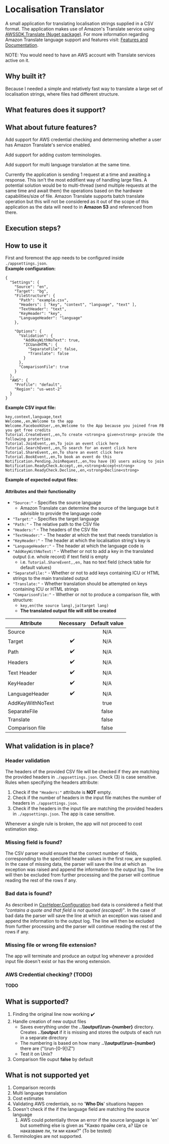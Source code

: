 # Localisation Translator
A small application for translating localisation strings supplied in a CSV format. The application makes use of Amazon's Translate service using <a href="https://www.nuget.org/packages/AWSSDK.Translate">AWSSDK.Translate (Nuget package)</a>. For more information regarding Amazon Translate language support and features visit: <a href="https://aws.amazon.com/translate/details/">Features and Documentation</a>. 

NOTE: You would need to have an AWS account with Translate services active on it.

## Why built it?
Because I needed a simple and relatively fast way to translate a large set of localisation strings, where files had different structure.

## What features does it support?

## What about future features?
Add support for AWS credential checking and determening whether a user has Amazon Translate's service enabled.

Add support for adding custom terminologies.

Add support for multi language translation at the same time.

Currently the application is sending 1 request at a time and awaiting a response. This isn't the most eddifient way of handling large files. A potential solution would be to multi-thread (send multiple requests at the same time and await them) the operations based on the hardware capabilities/size of file. Amazon Translate supports batch translate operation but this will not be considered as it out of the scope of this application as the data will need to in **Amazon S3** and referenced from there. 

## Execution steps?

## How to use it
First and foremost the app needs to be configured inside ```./appsettings.json```.</br>
**Example configuration:**
```
{
  "Settings": {
    "Source": "en",
    "Target": "bg",
    "FileStructure": {
      "Path": "example.csv",
      "Headers": [ "key", "context", "language", "text" ],
      "TextHeader": "text",
      "KeyHeader": "key",
      "LanguageHeader": "language"
    },
    
    "Options": {
      "Validation": {
        "AddKeyWithNoText": true,
        "ICUandHTML": {
          "SeparateFile": false,
          "Translate": false
        }
      },
      "ComparisonFile": true
    }
  },
  "AWS": {
    "Profile": "default",
    "Region": "us-west-2"
  }
}
```
**Example CSV input file:**
```
key,context,language,text
Welcome,,en,Welcome to the app
Welcome.FacebookUser,,en,Welcome to the App because you joined from FB you get free credits
Tutorial.CreateEvent,,en,To create <strong>a given<strong> provide the following proterties
Tutorial.JoinEvent,,en,To join an event click here
Tutorial.SearchEvent,,en,To search for an event click here
Tutorial.ShareEvent,,en,To share an event click here
Tutorial.BookEvent,,en,To book an event do this
Notification.Pending.JoinRequest,,en,You have {0} users asking to join
Notification.ReadyCheck.Accept,,en,<strong>Accept<strong>
Notification.ReadyCheck.Decline,,en,<strong>Decline<strong>
```

**Example of expected output files:**


#### Attributes and their functionality
- ```"Source:"``` - Specifies the source language
  - Amazon Translate can determine the source of the language but it advisible to provide the language code
- ```"Target:"``` - Specifies the target language
- ```"Path:"``` - The relative path to the CSV file
- ```"Headers:"``` - The headers of the CSV file
- ```"TextHeader:"``` - The header at which the text that needs translation is
- ```"KeyHeader:"``` - The header at which the localisation string's key is
- ```"LanguageHeader:"``` - The header at which the language code is
- ```"AddKeyWithNoText:"``` - Whether or not to add a key in the translated output (i.e. whole record) if text field is empty
  - i.e. ```Tutorial.ShareEvent,,en,``` has no text field (check table for default values)
- ```"SeparateFile:"``` - Whether or not to add keys containing ICU or HTML strings to the main translated output
- ```"Translate:"``` - Whether translation should be attempted on keys containing ICU or HTML strings
- ```"ComparisonFile:"``` - Whether or not to produce a comparison file, with structure:
  - ```key,en(the source lang),ja(target lang)```
  - **The translated output file will still be created**

| Attribute          |     Necessary      | Default value |
| ---                |        :---:       |      :---:    |
| Source             |                    |      N/A      |
| Target             | :heavy_check_mark: |      N/A      |
| Path               | :heavy_check_mark: |      N/A      |
| Headers            | :heavy_check_mark: |      N/A      |
| Text Header        | :heavy_check_mark: |      N/A      |
| KeyHeader          | :heavy_check_mark: |      N/A      |
| LanguageHeader     | :heavy_check_mark: |      N/A      |
| AddKeyWithNoText   |                    |     true      |
| SeparateFile       |                    |     false     |
| Translate          |                    |     false     |
| Comparison file    |                    |     false     |

## What validation is in place?
### Header validation
The headers of the provided CSV file will be checked if they are matching the provided headers in ```./appsettings.json```. Check (3) is case sensitive. Rules when specifying the headers attribute:
1. Check if the ```"Headers:"``` attribute is **NOT** empty.  
2. Check if the number of headers in the input file matches the number of headers in ```./appsettings.json```.
3. Check if the headers in the input file are matching the provided headers in ```./appsettings.json```. The app is case sensitive.

Whenever a single rule is broken, the app will not proceed to cost estimation step.

### Missing field is found?
The CSV parser would ensure that the correct number of fields, corresponding to the specifield header values in the first row, are supplied. In the case of missing data, the parser will save the line at which an exception was raised and append the information to the output log. The line will then be excluded from further processing and the parser will continue reading the rest of the rows if any.

### Bad data is found?
As described in <a href="https://joshclose.github.io/CsvHelper/api/CsvHelper.Configuration/Configuration/">CsvHelper.Configuration</a> bad data is considered a field that *"contains a quote and that field is not quoted (escaped)"*. In the case of bad data the parser will save the line at which an exception was raised and append the information to the output log. The line will then be excluded from further processing and the parser will continue reading the rest of the rows if any.

### Missing file or wrong file extension?
The app will terminate and produce an output log whenever a provided input file doesn't exist or has the wrong extension.

### AWS Credential checking? (TODO)
**TODO**

## What is supported?
1. Finding the original line now working :heavy_check_mark:
2. Handle creation of new output files
   - Saves everything under the **..\\\\output\\\\run-{number}** directory. Creates **..\\\\output** if it is missing and stores the outputs of each run in a separate directory
   - The numbering is based on how many **..\\\\output\\\\run-{number}** there are ("\\\\run-[0-9]\Z")
   - Test it on Unix?
3. Comparison file ouput **false** by default

## What is not supported yet
1. Comparison records
2. Multi language translation
3. Cost estimates
4. Validating AWS credentials, so no '**Who Dis**' situations happen
5. Doesn't check if the if the language field are matching the source language
   1. AWS could potentially throw an error if the source language is 'en' but something else is given as "Какво прайм сега, а? Ще се наказваме ли, ти ми кажи?" (To be tested)
6. Terminologies are not supported.